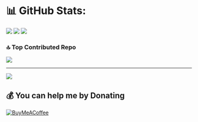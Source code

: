 # 📊 GitHub Stats:
![](https://github-readme-stats.vercel.app/api?username=subashrijal5&theme=ayu-mirage&hide_border=false&include_all_commits=true&count_private=true)
![](https://github-readme-streak-stats.herokuapp.com/?user=subashrijal5&theme=ayu-mirage&hide_border=false)
![](https://github-readme-stats.vercel.app/api/top-langs/?username=subashrijal5&theme=ayu-mirage&hide_border=false&include_all_commits=true&count_private=true&layout=compact)
### 🔝 Top Contributed Repo
![](https://github-contributor-stats.vercel.app/api?username=subashrijal5&limit=5&theme=onedark&combine_all_yearly_contributions=true)

---
[![](https://visitcount.itsvg.in/api?id=subashrijal5&icon=9&color=3)](https://visitcount.itsvg.in)

## 💰 You can help me by Donating
  [![BuyMeACoffee](https://img.shields.io/badge/Buy%20Me%20a%20Coffee-ffdd00?style=for-the-badge&logo=buy-me-a-coffee&logoColor=black)](https://buymeacoffee.com/subashrijal) 
